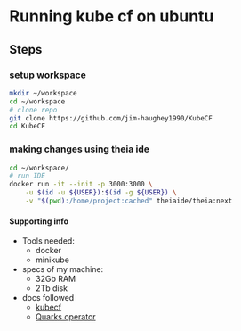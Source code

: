 # Running kube cf on ubuntu

## Steps

### setup workspace
```bash
mkdir ~/workspace
cd ~/workspace
# clone repo
git clone https://github.com/jim-haughey1990/KubeCF
cd KubeCF
```

### making changes using theia ide
```bash
cd ~/workspace/
# run IDE 
docker run -it --init -p 3000:3000 \
    -u $(id -u ${USER}):$(id -g ${USER}) \
    -v "$(pwd):/home/project:cached" theiaide/theia:next
```

#### Supporting info
- Tools needed:
    - docker
    - minikube
- specs of my machine:
    - 32Gb RAM
    - 2Tb disk
- docs followed
    - [kubecf](https://github.com/cloudfoundry-incubator/kubecf)
    - [Quarks operator](https://quarks.suse.dev/docs/core-tasks/install/)
    